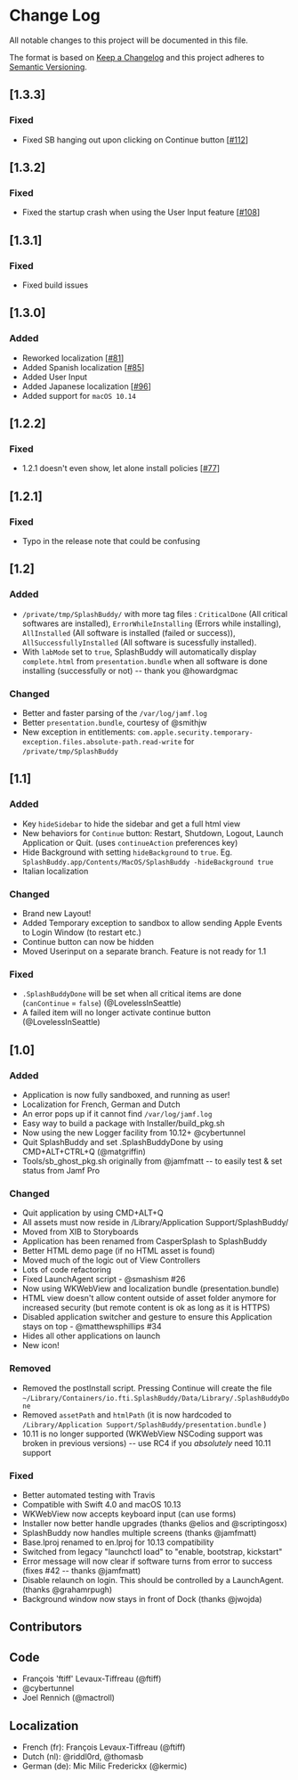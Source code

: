 # Change Log

All notable changes to this project will be documented in this file.

The format is based on [Keep a Changelog](http://keepachangelog.com) and this project adheres to [Semantic Versioning](http://semver.org).

## [1.3.3]

### Fixed

* Fixed SB hanging out upon clicking on Continue button [[#112](https://github.com/Shufflepuck/SplashBuddy/issues/112)]

## [1.3.2]

### Fixed

* Fixed the startup crash when using the User Input feature [[#108](https://github.com/Shufflepuck/SplashBuddy/issues/108)]

## [1.3.1]

### Fixed

* Fixed build issues

## [1.3.0]

### Added

* Reworked localization [[#81](https://github.com/Shufflepuck/SplashBuddy/issues/81)]
* Added Spanish localization [[#85](https://github.com/Shufflepuck/SplashBuddy/issues/85)]
* Added User Input
* Added Japanese localization [[#96](https://github.com/Shufflepuck/SplashBuddy/issues/96)]
* Added support for `macOS 10.14`

## [1.2.2]

### Fixed

* 1.2.1 doesn't even show, let alone install policies [[#77](https://github.com/Shufflepuck/SplashBuddy/issues/77)]

## [1.2.1]

### Fixed

* Typo in the release note that could be confusing

## [1.2]

### Added

* `/private/tmp/SplashBuddy/` with more tag files : `CriticalDone` (All critical softwares are installed), `ErrorWhileInstalling` (Errors while installing), `AllInstalled` (All software is installed (failed or success)), `AllSuccessfullyInstalled` (All software is sucessfully installed).
* With `labMode` set to `true`, SplashBuddy will automatically display `complete.html` from `presentation.bundle` when all software is done installing (successfully or not) -- thank you @howardgmac

### Changed

* Better and faster parsing of the `/var/log/jamf.log`
* Better `presentation.bundle`, courtesy of @smithjw
* New exception in entitlements: `com.apple.security.temporary-exception.files.absolute-path.read-write` for `/private/tmp/SplashBuddy`

## [1.1]

### Added

* Key `hideSidebar` to hide the sidebar and get a full html view
* New behaviors for `Continue` button: Restart, Shutdown, Logout, Launch Application or Quit. (uses `continueAction` preferences key)
* Hide Background with setting `hideBackground` to `true`. Eg. `SplashBuddy.app/Contents/MacOS/SplashBuddy -hideBackground true`
* Italian localization

### Changed

* Brand new Layout!
* Added Temporary exception to sandbox to allow sending Apple Events to Login Window (to restart etc.)
* Continue button can now be hidden
* Moved Userinput on a separate branch. Feature is not ready for 1.1

### Fixed

* `.SplashBuddyDone` will be set when all critical items are done (`canContinue` = `false`) (@LovelessInSeattle)
* A failed item will no longer activate continue button (@LovelessInSeattle)

## [1.0]

### Added

* Application is now fully sandboxed, and running as user!
* Localization for French, German and Dutch
* An error pops up if it cannot find `/var/log/jamf.log`
* Easy way to build a package with Installer/build_pkg.sh
* Now using the new Logger facility from 10.12+ @cybertunnel
* Quit SplashBuddy and set .SplashBuddyDone by using CMD+ALT+CTRL+Q (@matgriffin)
* Tools/sb_ghost_pkg.sh originally from @jamfmatt -- to easily test & set status from Jamf Pro

### Changed

* Quit application by using CMD+ALT+Q
* All assets must now reside in /Library/Application Support/SplashBuddy/
* Moved from XIB to Storyboards
* Application has been renamed from CasperSplash to SplashBuddy
* Better HTML demo page (if no HTML asset is found)
* Moved much of the logic out of View Controllers
* Lots of code refactoring
* Fixed LaunchAgent script - @smashism #26
* Now using WKWebView and localization bundle (presentation.bundle)
* HTML view doesn't allow content outside of asset folder anymore for increased security (but remote content is ok as long as it is HTTPS)
* Disabled application switcher and gesture to ensure this Application stays on top - @matthewsphillips #34
* Hides all other applications on launch
* New icon!

### Removed

* Removed the postInstall script. Pressing Continue will create the file `~/Library/Containers/io.fti.SplashBuddy/Data/Library/.SplashBuddyDone`
* Removed `assetPath` and `htmlPath` (it is now hardcoded to `/Library/Application Support/SplashBuddy/presentation.bundle` )
* 10.11 is no longer supported (WKWebView NSCoding support was broken in previous versions) -- use RC4 if you *absolutely* need 10.11 support

### Fixed

* Better automated testing with Travis
* Compatible with Swift 4.0 and macOS 10.13
* WKWebView now accepts keyboard input (can use forms)
* Installer now better handle upgrades (thanks @elios and @scriptingosx)
* SplashBuddy now handles multiple screens (thanks @jamfmatt)
* Base.lproj renamed to en.lproj for 10.13 compatibility
* Switched from legacy "launchctl load" to "enable, bootstrap, kickstart"
* Error message will now clear if software turns from error to success (fixes #42 -- thanks @jamfmatt)
* Disable relaunch on login. This should be controlled by a LaunchAgent. (thanks @grahamrpugh)
* Background window now stays in front of Dock (thanks @jwojda)

## Contributors

## Code

* François 'ftiff' Levaux-Tiffreau (@ftiff)
* @cybertunnel
* Joel Rennich (@mactroll)

## Localization

* French (fr): François Levaux-Tiffreau (@ftiff)
* Dutch (nl): @riddl0rd, @thomasb
* German (de): Mic Milic Frederickx (@kermic)
